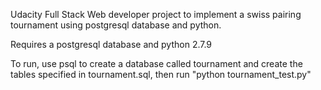 Udacity Full Stack Web developer project to implement a swiss pairing
tournament using postgresql database and python.

Requires a postgresql database and python 2.7.9

To run, use psql to create a database called tournament and create the tables
specified in tournament.sql, then run "python tournament_test.py"
